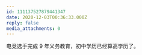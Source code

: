 ```yaml
---
id: 111137527879441347
date: 2020-12-03T00:36:33.000Z
reply: false
media_attachments: 0
---
```


电竞选手完成 9 年义务教育，初中学历已经算高学历了。

